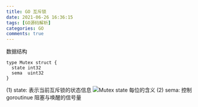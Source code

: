 ```yaml
---
title: GO 互斥锁
date: 2021-06-26 16:36:15
tags: [GO源码解析]
categories: GO
comments: true
---
```


数据结构
````
type Mutex struct {
  state int32
  sema  uint32
}
````
(1) state: 表示当前互斥锁的状态信息
![Mutex state 每位的含义](mutex_state.png)
(2) sema: 控制 goroutinue 阻塞与唤醒的信号量
